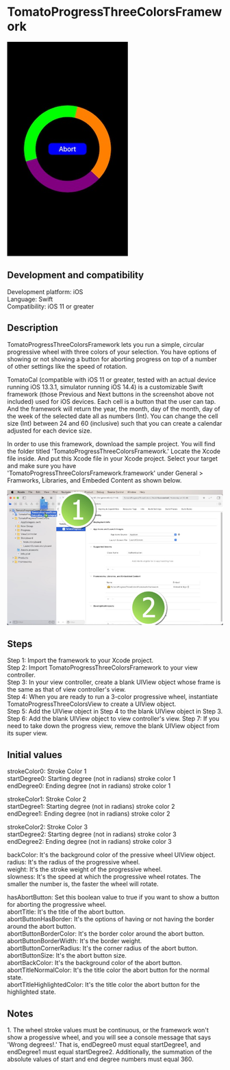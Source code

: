 # TomatoProgressThreeColorsFramework

![](Screenshots/Screenshot_001.jpg)

<h2>Development and compatibility</h2>

Development platform: iOS<br/>
Language: Swift<br/>
Compatibility: iOS 11 or greater<br/>

<h2>Description</h2>

TomatoProgressThreeColorsFramework lets you run a simple, circular progressive wheel with three colors of your selection.  You have options of showing or not showing a button for aborting progress on top of a number of other settings like the speed of rotation.

TomatoCal (compatible with iOS 11 or greater, tested with an actual device running iOS 13.3.1, simulator running iOS 14.4) is a customizable Swift framework (those Previous and Next buttons in the screenshot above not included) used for iOS devices.  Each cell is a button that the user can tap.  And the framework will return the year, the month, day of the month, day of the week of the selected date all as numbers (Int).  You can change the cell size (Int) between 24 and 60 (inclusive) such that you can create a calendar adjusted for each device size.

In order to use this framework, download the sample project.  You will find the folder titled 'TomatoProgressThreeColorsFramework.'  Locate the Xcode file inside.  And put this Xcode file in your Xcode project.  Select your target and make sure you have 'TomatoProgressThreeColorsFramework.framework' under General > Framworks, Libraries, and Embeded Content as shown below.

![](Screenshots/Screenshot_002.jpg)

<h2>Steps</h2>

Step 1: Import the framework to your Xcode project.<br/>
Step 2: Import TomatoProgressThreeColorsFramework to your view controller.<br/>
Step 3: In your view controller, create a blank UIView object whose frame is the same as that of view controller's view.<br/>
Step 4: When you are ready to run a 3-color progressive wheel, instantiate TomatoProgressThreeColorsView to create a UIView object.<br/>
Step 5: Add the UIView object in Step 4 to the blank UIView object in Step 3. 
Step 6: Add the blank UIView object to view controller's view.
Step 7: If you need to take down the progress view, remove the blank UIView object from its super view.

<h2>Initial values</h2>

strokeColor0: Stroke Color 1<br/>
startDegree0: Starting degree (not in radians) stroke color 1<br/>
endDegree0: Ending degree (not in radians) stroke color 1<br/>
	
strokeColor1: Stroke Color 2<br/>
startDegree1: Starting degree (not in radians) stroke color 2<br/>
endDegree1: Ending degree (not in radians) stroke color 2<br/>
	
strokeColor2: Stroke Color 3<br/>
startDegree2: Starting degree (not in radians) stroke color 3<br/>
endDegree2: Ending degree (not in radians) stroke color 3<br/>
	
backColor: It's the background color of the pressive wheel UIView object.<br/>
radius: It's the radius of the progressive wheel.<br/>
weight: It's the stroke weight of the progressive wheel.<br/>
slowness: It's the speed at which the progressive wheel rotates.  The smaller the number is, the faster the wheel will rotate.<br/>
	
hasAbortButton: Set this boolean value to true if you want to show a button for aborting the progressive wheel.<br/>
abortTitle: It's the title of the abort button.<br/>
abortButtonHasBorder: It's the options of having or not having the border around the abort button.<br/>
abortButtonBorderColor: It's the border color around the abort button.<br/>
abortButtonBorderWidth: It's the border weight.<br/>
abortButtonCornerRadius: It's the corner radius of the abort button.<br/>
abortButtonSize: It's the abort button size.<br/>
abortBackColor: It's the background color of the abort button.<br/>
abortTitleNormalColor: It's the title color the abort button for the normal state.<br/>
abortTitleHighlightedColor: It's the title color the abort button for the highlighted state.<br/>

<h2>Notes</h2>
1. The wheel stroke values must be continuous, or the framework won't show a progessive wheel, and you will see a console message that says 'Wrong degrees!.'  That is, endDegree0 must equal startDegree1, and endDegree1 must equal startDegree2.  Additionally, the summation of the absolute values of start and end degree numbers must equal 360.
